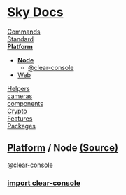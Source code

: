<!--- This Node was auto-generated using "npx sky readme" --> 

# [Sky Docs](../../README.md)

[Commands](..%2F..%2F%5Fcommands%2FREADME.md)   
[Standard](..%2F..%2Fstandard%2FREADME.md)   
**[Platform](..%2F..%2Fplatform%2FREADME.md)**   
* **[Node](..%2F..%2Fplatform%2Fnode%2FREADME.md)**  
   * [@clear-console](..%2F..%2Fplatform%2Fnode%2F%40clear-console%2FREADME.md)
* [Web](..%2F..%2Fplatform%2Fweb%2FREADME.md)
  
[Helpers](..%2F..%2Fhelpers%2FREADME.md)   
[cameras](..%2F..%2Fcameras%2FREADME.md)   
[components](..%2F..%2Fcomponents%2FREADME.md)   
[Crypto](..%2F..%2Fcrypto%2FREADME.md)   
[Features](..%2F..%2Ffeatures%2FREADME.md)   
[Packages](..%2F..%2Fpkgs%2FREADME.md)   

## [Platform](..%2F..%2Fplatform%2FREADME.md) / Node [(Source)](..%2F..%2Fplatform%2Fnode%2F)

[@clear-console](..%2F..%2Fplatform%2Fnode%2F%40clear-console%2FREADME.md)   
  
### [import clear-console](@clear-console/@clear-console.md)